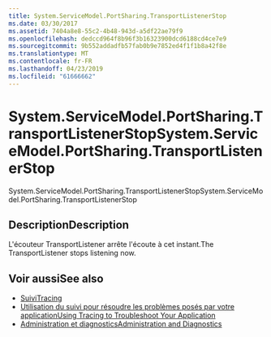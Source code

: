 ```yaml
---
title: System.ServiceModel.PortSharing.TransportListenerStop
ms.date: 03/30/2017
ms.assetid: 7404a8e8-55c2-4b48-943d-a5df22ae79f9
ms.openlocfilehash: dedccd964f8b96f3b16323900dcd6188cd4ce7e9
ms.sourcegitcommit: 9b552addadfb57fab0b9e7852ed4f1f1b8a42f8e
ms.translationtype: MT
ms.contentlocale: fr-FR
ms.lasthandoff: 04/23/2019
ms.locfileid: "61666662"
---
```

# <a name="systemservicemodelportsharingtransportlistenerstop"></a><span data-ttu-id="687c3-102">System.ServiceModel.PortSharing.TransportListenerStop</span><span class="sxs-lookup"><span data-stu-id="687c3-102">System.ServiceModel.PortSharing.TransportListenerStop</span></span>
<span data-ttu-id="687c3-103">System.ServiceModel.PortSharing.TransportListenerStop</span><span class="sxs-lookup"><span data-stu-id="687c3-103">System.ServiceModel.PortSharing.TransportListenerStop</span></span>  
  
## <a name="description"></a><span data-ttu-id="687c3-104">Description</span><span class="sxs-lookup"><span data-stu-id="687c3-104">Description</span></span>  
 <span data-ttu-id="687c3-105">L'écouteur TransportListener arrête l'écoute à cet instant.</span><span class="sxs-lookup"><span data-stu-id="687c3-105">The TransportListener stops listening now.</span></span>  
  
## <a name="see-also"></a><span data-ttu-id="687c3-106">Voir aussi</span><span class="sxs-lookup"><span data-stu-id="687c3-106">See also</span></span>

- [<span data-ttu-id="687c3-107">Suivi</span><span class="sxs-lookup"><span data-stu-id="687c3-107">Tracing</span></span>](../../../../../docs/framework/wcf/diagnostics/tracing/index.md)
- [<span data-ttu-id="687c3-108">Utilisation du suivi pour résoudre les problèmes posés par votre application</span><span class="sxs-lookup"><span data-stu-id="687c3-108">Using Tracing to Troubleshoot Your Application</span></span>](../../../../../docs/framework/wcf/diagnostics/tracing/using-tracing-to-troubleshoot-your-application.md)
- [<span data-ttu-id="687c3-109">Administration et diagnostics</span><span class="sxs-lookup"><span data-stu-id="687c3-109">Administration and Diagnostics</span></span>](../../../../../docs/framework/wcf/diagnostics/index.md)
